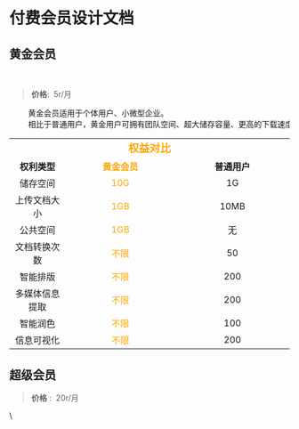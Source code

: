 # 付费会员设计文档

## 黄金会员
<br/>

> **价格**:&nbsp;&nbsp;5r/月

<pre>
    黄金会员适用于个体用户、小微型企业。
    相比于普通用户，黄金用户可拥有团队空间、超大储存容量、更高的下载速度与无限制的文档转换次数等诸多权益。
</pre>

<table style="text-align: center;width: 100%">
	<tr >
		<td style="width: 1200px;font-weight: bold;font-family: 微软雅黑;
font-size: larger;color:orange" colspan="3">权益对比</td>
	</tr>
	<tr >
        <td style="width:20%;font-weight: bold;font-family: 微软雅黑">权利类型</td>
		<td style="font-weight: bold;font-family: 微软雅黑;color: orange">黄金会员</td>
		<td style="font-weight: bold;font-family: 微软雅黑">普通用户</td>
	</tr>
    <tr >
		<td>储存空间</td>
		<td style="color: orange">10G</td>
        <td>1G</td>
	</tr>
    <tr >
		<td>上传文档大小</td>
		<td style="color: orange">1GB</td>
        <td>10MB</td>
	</tr>
    <tr >
		<td>公共空间</td>
		<td style="color: orange">1GB</td>
        <td>无</td>
	</tr>
    <tr >
		<td>文档转换次数</td>
		<td style="color: orange">不限</td>
        <td>50</td>
	</tr>
    <tr >
		<td>智能排版</td>
		<td style="color: orange">不限</td>
        <td>200</td>
	</tr>
    <tr >
		<td>多媒体信息提取</td>
		<td style="color: orange">不限</td>
        <td>200</td>
	</tr>
    <tr >
		<td>智能润色</td>
		<td style="color: orange">不限</td>
        <td>100</td>
	</tr>
    <tr >
		<td>信息可视化</td>
		<td style="color: orange">不限</td>
        <td>200</td>
	</tr>
</table>




## 超级会员
> **价格** :&nbsp;&nbsp;20r/月





\